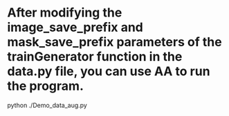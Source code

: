 # After modifying the image_save_prefix and mask_save_prefix parameters of the trainGenerator function in the data.py file, you can use AA to run the program.
python ./Demo_data_aug.py
